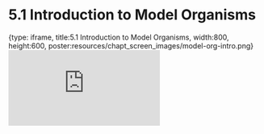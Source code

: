 # 5.1 Introduction to Model Organisms
 
{type: iframe, title:5.1 Introduction to Model Organisms, width:800, height:600, poster:resources/chapt_screen_images/model-org-intro.png}
![](https://science.c-moor.org/module-model-org-db/no_toc/model-org-intro.html)
 

 
